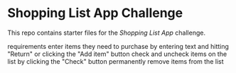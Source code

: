 # Shopping List App Challenge

This repo contains starter files for the *Shopping List App* challenge.

requirements
enter items they need to purchase by entering text and hitting "Return" or clicking the "Add item" button
check and uncheck items on the list by clicking the "Check" button
permanently remove items from the list